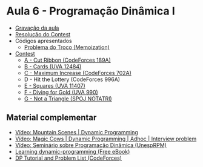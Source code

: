 # Aula 6 - Programação Dinâmica I

- [Gravação da aula](https://youtu.be/pL7I1ce1FUk)
- [Resolução do Contest](https://youtu.be/dnrqFhST01U)
- Códigos apresentados
    - [Problema do Troco (Memoization)](./Códigos/troco_pd.cpp)
- [Contest](https://vjudge.net/contest/438388)
    - [A - Cut Ribbon (CodeForces 189A)](./Códigos/189A_cutribbon.cpp)
    - [B - Cards (UVA 12484)](./Códigos/12484_cards.cpp)
    - [C - Maximum Increase (CodeForces 702A)](./Códigos/702A_increase.cpp)
    - D - Hit the Lottery (CodeForces 996A)
    - [E - Squares (UVA 11407)](./Códigos/11407_squares.cpp)
    - [F - Diving for Gold (UVA 990)](./Códigos/990_gold.cpp)
    - [G - Not a Triangle (SPOJ NOTATRI)](./Códigos/NOTATRI.cpp)

<h2>Material complementar</h2>

- [Vídeo: Mountain Scenes | Dynamic Programming](https://www.youtube.com/watch?v=pPgBZqY_Xh0)
- [Vídeo: Magic Cows | Dynamic Programming | Adhoc | Interview problem](https://www.youtube.com/watch?v=_tur2nPkIKo)
- [Vídeo: Seminário sobre Programação Dinâmica (UnespRPM)](https://youtu.be/xYDOE8hG7Uk)
- [Learning dynamic-programming (Free eBook)](https://riptutorial.com/Download/dynamic-programming.pdf)
- [DP Tutorial and Problem List (CodeForces)](https://codeforces.com/blog/entry/67679)